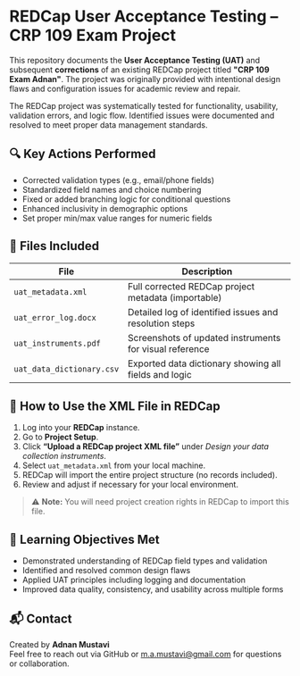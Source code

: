 # REDCap User Acceptance Testing – CRP 109 Exam Project

This repository documents the **User Acceptance Testing (UAT)** and subsequent **corrections** of an existing REDCap project titled **"CRP 109 Exam Adnan"**. The project was originally provided with intentional design flaws and configuration issues for academic review and repair.

The REDCap project was systematically tested for functionality, usability, validation errors, and logic flow. Identified issues were documented and resolved to meet proper data management standards. 

## 🔍 Key Actions Performed

- Corrected validation types (e.g., email/phone fields)
- Standardized field names and choice numbering
- Fixed or added branching logic for conditional questions
- Enhanced inclusivity in demographic options
- Set proper min/max value ranges for numeric fields

## 📁 Files Included

| File | Description |
|------|-------------|
| `uat_metadata.xml` | Full corrected REDCap project metadata (importable) |
| `uat_error_log.docx` | Detailed log of identified issues and resolution steps |
| `uat_instruments.pdf` | Screenshots of updated instruments for visual reference |
| `uat_data_dictionary.csv` | Exported data dictionary showing all fields and logic |

## 🚀 How to Use the XML File in REDCap

1. Log into your **REDCap** instance.
2. Go to **Project Setup**.
3. Click **“Upload a REDCap project XML file”** under *Design your data collection instruments*.
4. Select `uat_metadata.xml` from your local machine.
5. REDCap will import the entire project structure (no records included).
6. Review and adjust if necessary for your local environment.

> ⚠️ **Note:** You will need project creation rights in REDCap to import this file.

## 🎯 Learning Objectives Met

- Demonstrated understanding of REDCap field types and validation
- Identified and resolved common design flaws
- Applied UAT principles including logging and documentation
- Improved data quality, consistency, and usability across multiple forms

## 📬 Contact

Created by **Adnan Mustavi**  
Feel free to reach out via GitHub or m.a.mustavi@gmail.com for questions or collaboration.
